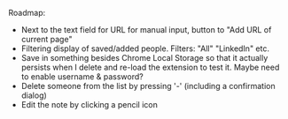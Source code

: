Roadmap:
- Next to the text field for URL for manual input, button to "Add URL of current page"
- Filtering display of saved/added people.  Filters: "All" "LinkedIn" etc.
- Save in something besides Chrome Local Storage so that it actually persists when I delete and re-load the extension to test it. Maybe need to enable username & password?
- Delete someone from the list by pressing '-' (including a confirmation dialog)
- Edit the note by clicking a pencil icon 
